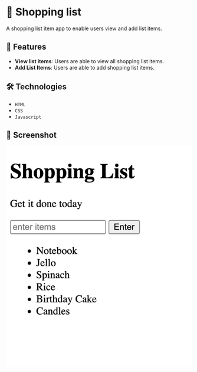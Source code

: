 # 👋 Shopping list
 
A shopping list item app to enable users view and add list items. 

## 🚀 Features

- **View list items**: Users are able to view all shopping list items.
- **Add List Items**: Users are able to add shopping list items.

## 🛠️ Technologies

- `HTML`
- `CSS`
- `Javascript`

## 📸 Screenshot

![Static Site](./img/shopping_list_screenshot.png)

